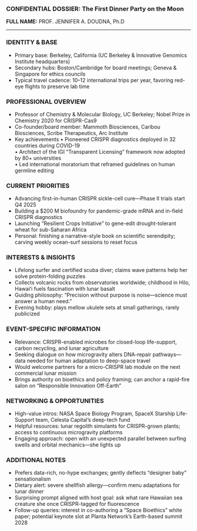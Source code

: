 ### CONFIDENTIAL DOSSIER: The First Dinner Party on the Moon

**FULL NAME:** PROF. JENNIFER A. DOUDNA, Ph.D

---
### IDENTITY & BASE
- Primary base: Berkeley, California (UC Berkeley & Innovative Genomics Institute headquarters)
- Secondary hubs: Boston/Cambridge for board meetings; Geneva & Singapore for ethics councils
- Typical travel cadence: 10–12 international trips per year, favoring red-eye flights to preserve lab time

### PROFESSIONAL OVERVIEW
- Professor of Chemistry & Molecular Biology, UC Berkeley; Nobel Prize in Chemistry 2020 for CRISPR-Cas9
- Co-founder/board member: Mammoth Biosciences, Caribou Biosciences, Scribe Therapeutics, Arc Institute
- Key achievements
  • Pioneered CRISPR diagnostics deployed in 32 countries during COVID-19  
  • Architect of the IGI “Transparent Licensing” framework now adopted by 80+ universities  
  • Led international moratorium that reframed guidelines on human germline editing

### CURRENT PRIORITIES
- Advancing first-in-human CRISPR sickle-cell cure—Phase II trials start Q4 2025
- Building a $200 M biofoundry for pandemic-grade mRNA and in-field CRISPR diagnostics
- Launching “Resilient Crops Initiative” to gene-edit drought-tolerant wheat for sub-Saharan Africa
- Personal: finishing a narrative-style book on scientific serendipity; carving weekly ocean-surf sessions to reset focus

### INTERESTS & INSIGHTS
- Lifelong surfer and certified scuba diver; claims wave patterns help her solve protein-folding puzzles
- Collects volcanic rocks from observatories worldwide; childhood in Hilo, Hawaiʻi fuels fascination with lunar basalt
- Guiding philosophy: “Precision without purpose is noise—science must answer a human need.”
- Evening hobby: plays mellow ukulele sets at small gatherings, rarely publicized

### EVENT-SPECIFIC INFORMATION
- Relevance: CRISPR-enabled microbes for closed-loop life-support, carbon recycling, and lunar agriculture
- Seeking dialogue on how microgravity alters DNA-repair pathways—data needed for human adaptation to deep-space travel
- Would welcome partners for a micro-CRISPR lab module on the next commercial lunar mission
- Brings authority on bioethics and policy framing; can anchor a rapid-fire salon on “Responsible Innovation Off-Earth”

### NETWORKING & OPPORTUNITIES
- High-value intros: NASA Space Biology Program, SpaceX Starship Life-Support team, Celesta Capital’s deep-tech fund
- Helpful resources: lunar regolith simulants for CRISPR-grown plants; access to continuous microgravity platforms
- Engaging approach: open with an unexpected parallel between surfing swells and orbital mechanics—she lights up

### ADDITIONAL NOTES
- Prefers data-rich, no-hype exchanges; gently deflects “designer baby” sensationalism
- Dietary alert: severe shellfish allergy—confirm menu adaptations for lunar dinner
- Surprising prompt aligned with host goal: ask what rare Hawaiian sea creature she once CRISPR-tagged for fluorescence
- Follow-up queries: interest in co-authoring a “Space Bioethics” white paper; potential keynote slot at Planta Network’s Earth-based summit 2028